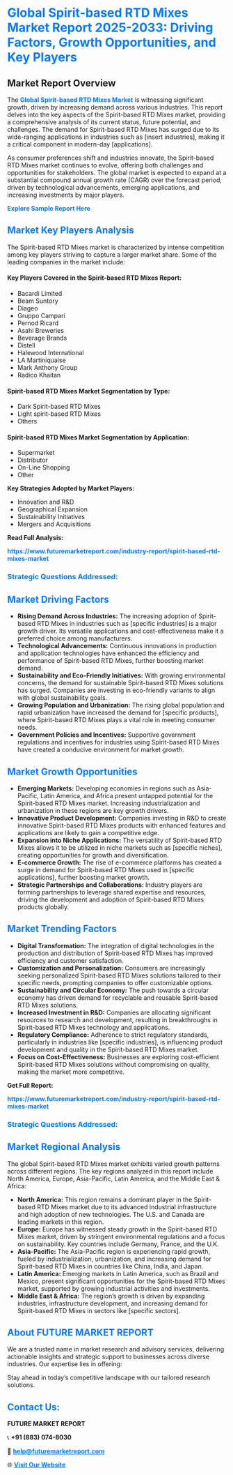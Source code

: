 <h1 style="color: #007BFF;">Global Spirit-based RTD Mixes Market Report 2025-2033: Driving Factors, Growth Opportunities, and Key Players</h1>

<section id="overview">
<h2>Market Report Overview</h2>
<p>The <a href="https://www.futuremarketreport.com/industry-report/spirit-based-rtd-mixes-market" style="color: #007BFF; text-decoration: none;"><strong>Global Spirit-based RTD Mixes Market</strong></a> is witnessing significant growth, driven by increasing demand across various industries. This report delves into the key aspects of the Spirit-based RTD Mixes market, providing a comprehensive analysis of its current status, future potential, and challenges. The demand for Spirit-based RTD Mixes has surged due to its wide-ranging applications in industries such as [insert industries], making it a critical component in modern-day [applications].</p>
<p>As consumer preferences shift and industries innovate, the Spirit-based RTD Mixes market continues to evolve, offering both challenges and opportunities for stakeholders. The global market is expected to expand at a substantial compound annual growth rate (CAGR) over the forecast period, driven by technological advancements, emerging applications, and increasing investments by major players.</p>
</section>

<section id="overview">
<p><a href="https://www.futuremarketreport.com/request-sample/reportId=101890" style="color: #007BFF; text-decoration: none;"><strong>Explore Sample Report Here</strong></a></p>
</section>

<section id="key-players">
<h2 style="color: #007BFF;">Market Key Players Analysis</h2>
<p>The Spirit-based RTD Mixes market is characterized by intense competition among key players striving to capture a larger market share. Some of the leading companies in the market include:</p>
<h4>Key Players Covered in the Spirit-based RTD Mixes Report:</h4>
<ul><li>Bacardi Limited</li><li>Beam Suntory</li><li>Diageo</li><li>Gruppo Campari</li><li>Pernod Ricard</li><li>Asahi Breweries</li><li>Beverage Brands</li><li>Distell</li><li>Halewood International</li><li>LA Martiniquaise</li><li>Mark Anthony Group</li><li>Radico Khaitan</li></ul>
<h4>Spirit-based RTD Mixes Market Segmentation by Type:</h4>
<ul><li>Dark Spirit-based RTD Mixes</li><li>Light spirit-based RTD Mixes</li><li>Others</li></ul>

<h4>Spirit-based RTD Mixes Market Segmentation by Application:</h4>
<ul><li>Supermarket</li><li>Distributor</li><li>On-Line Shopping</li><li>Other</li></ul>
<p><strong>Key Strategies Adopted by Market Players:</strong></p>
<ul>
<li>Innovation and R&D</li>
<li>Geographical Expansion</li>
<li>Sustainability Initiatives</li>
<li>Mergers and Acquisitions</li>
</ul>
</section>

<section>
<p><strong>Read Full Analysis: </strong></p><a href="https://www.futuremarketreport.com/industry-report/spirit-based-rtd-mixes-market" style="color: #007BFF; text-decoration: none;"><strong>https://www.futuremarketreport.com/industry-report/spirit-based-rtd-mixes-market</strong></a>
<h3 style="color: #007BFF;">Strategic Questions Addressed:</h3>
</section>

<section id="driving-factors">
<h2 style="color: #007BFF;">Market Driving Factors</h2>
<ul>
<li><strong>Rising Demand Across Industries:</strong> The increasing adoption of Spirit-based RTD Mixes in industries such as [specific industries] is a major growth driver. Its versatile applications and cost-effectiveness make it a preferred choice among manufacturers.</li>
<li><strong>Technological Advancements:</strong> Continuous innovations in production and application technologies have enhanced the efficiency and performance of Spirit-based RTD Mixes, further boosting market demand.</li>
<li><strong>Sustainability and Eco-Friendly Initiatives:</strong> With growing environmental concerns, the demand for sustainable Spirit-based RTD Mixes solutions has surged. Companies are investing in eco-friendly variants to align with global sustainability goals.</li>
<li><strong>Growing Population and Urbanization:</strong> The rising global population and rapid urbanization have increased the demand for [specific products], where Spirit-based RTD Mixes plays a vital role in meeting consumer needs.</li>
<li><strong>Government Policies and Incentives:</strong> Supportive government regulations and incentives for industries using Spirit-based RTD Mixes have created a conducive environment for market growth.</li>
</ul>
</section>

<section id="growth-opportunities">
<h2 style="color: #007BFF;">Market Growth Opportunities</h2>
<ul>
<li><strong>Emerging Markets:</strong> Developing economies in regions such as Asia-Pacific, Latin America, and Africa present untapped potential for the Spirit-based RTD Mixes market. Increasing industrialization and urbanization in these regions are key growth drivers.</li>
<li><strong>Innovative Product Development:</strong> Companies investing in R&D to create innovative Spirit-based RTD Mixes products with enhanced features and applications are likely to gain a competitive edge.</li>
<li><strong>Expansion into Niche Applications:</strong> The versatility of Spirit-based RTD Mixes allows it to be utilized in niche markets such as [specific niches], creating opportunities for growth and diversification.</li>
<li><strong>E-commerce Growth:</strong> The rise of e-commerce platforms has created a surge in demand for Spirit-based RTD Mixes used in [specific applications], further boosting market growth.</li>
<li><strong>Strategic Partnerships and Collaborations:</strong> Industry players are forming partnerships to leverage shared expertise and resources, driving the development and adoption of Spirit-based RTD Mixes products globally.</li>
</ul>
</section>

<section id="trending-factors">
<h2 style="color: #007BFF;">Market Trending Factors</h2>
<ul>
<li><strong>Digital Transformation:</strong> The integration of digital technologies in the production and distribution of Spirit-based RTD Mixes has improved efficiency and customer satisfaction.</li>
<li><strong>Customization and Personalization:</strong> Consumers are increasingly seeking personalized Spirit-based RTD Mixes solutions tailored to their specific needs, prompting companies to offer customizable options.</li>
<li><strong>Sustainability and Circular Economy:</strong> The push towards a circular economy has driven demand for recyclable and reusable Spirit-based RTD Mixes solutions.</li>
<li><strong>Increased Investment in R&D:</strong> Companies are allocating significant resources to research and development, resulting in breakthroughs in Spirit-based RTD Mixes technology and applications.</li>
<li><strong>Regulatory Compliance:</strong> Adherence to strict regulatory standards, particularly in industries like [specific industries], is influencing product development and quality in the Spirit-based RTD Mixes market.</li>
<li><strong>Focus on Cost-Effectiveness:</strong> Businesses are exploring cost-efficient Spirit-based RTD Mixes solutions without compromising on quality, making the market more competitive.</li>
</ul>
</section>

<section>
<p><strong>Get Full Report: </strong></p><a href="https://www.futuremarketreport.com/industry-report/spirit-based-rtd-mixes-market" style="color: #007BFF; text-decoration: none;"><strong>https://www.futuremarketreport.com/industry-report/spirit-based-rtd-mixes-market</strong></a>
<h3 style="color: #007BFF;">Strategic Questions Addressed:</h3>
</section>


<section id="regional-analysis">
<h2 style="color: #007BFF;">Market Regional Analysis</h2>
<p>The global Spirit-based RTD Mixes market exhibits varied growth patterns across different regions. The key regions analyzed in this report include North America, Europe, Asia-Pacific, Latin America, and the Middle East & Africa:</p>
<ul>
<li><strong>North America:</strong> This region remains a dominant player in the Spirit-based RTD Mixes market due to its advanced industrial infrastructure and high adoption of new technologies. The U.S. and Canada are leading markets in this region.</li>
<li><strong>Europe:</strong> Europe has witnessed steady growth in the Spirit-based RTD Mixes market, driven by stringent environmental regulations and a focus on sustainability. Key countries include Germany, France, and the U.K.</li>
<li><strong>Asia-Pacific:</strong> The Asia-Pacific region is experiencing rapid growth, fueled by industrialization, urbanization, and increasing demand for Spirit-based RTD Mixes in countries like China, India, and Japan.</li>
<li><strong>Latin America:</strong> Emerging markets in Latin America, such as Brazil and Mexico, present significant opportunities for the Spirit-based RTD Mixes market, supported by growing industrial activities and investments.</li>
<li><strong>Middle East & Africa:</strong> The region’s growth is driven by expanding industries, infrastructure development, and increasing demand for Spirit-based RTD Mixes in sectors like [specific sectors].</li>
</ul>
</section>

<footer>
<h2 style="color: #007BFF;">About FUTURE MARKET REPORT</h2>
<p>We are a trusted name in market research and advisory services, delivering actionable insights and strategic support to businesses across diverse industries. Our expertise lies in offering:</p>

<p>Stay ahead in today’s competitive landscape with our tailored research solutions.</p>

<h2 style="color: #007BFF;">Contact Us:</h2>
<p><strong>FUTURE MARKET REPORT</strong></p>
<p>📞 <strong>+91 (883) 074-8030</strong></p>
<p>📧 <strong><a href="mailto:help@futuremarketreport.com" style="color: #007BFF;">help@futuremarketreport.com</a></strong></p>
<p>🌐 <strong><a href="https://www.futuremarketreport.com/" style="color: #007BFF;">Visit Our Website</a></strong></p>
</footer>